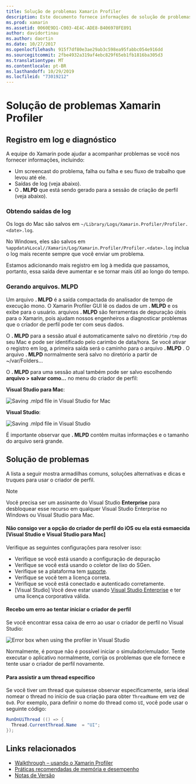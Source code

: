 ```yaml
---
title: Solução de problemas Xamarin Profiler
description: Este documento fornece informações de solução de problemas relacionadas ao Xamarin Profiler. Ele descreve problemas relacionados ao log e diagnóstico, ao IDE e a outros tópicos.
ms.prod: xamarin
ms.assetid: 0060E9D1-C003-4E4C-ADE8-B406978FE891
author: davidortinau
ms.author: daortin
ms.date: 10/27/2017
ms.openlocfilehash: 915f7df80e3ae29ab3c598ea95fabbc054e916dd
ms.sourcegitcommit: 2fbe4932a319af4ebc829f65eb1fb1816ba305d3
ms.translationtype: MT
ms.contentlocale: pt-BR
ms.lasthandoff: 10/29/2019
ms.locfileid: "73019212"
---
```

# <a name="xamarin-profiler-troubleshooting"></a>Solução de problemas Xamarin Profiler

## <a name="logging-and-diagnostics"></a>Registro em log e diagnóstico

A equipe do Xamarin pode ajudar a acompanhar problemas se você nos fornecer informações, incluindo:

- Um screencast do problema, falha ou falha e seu fluxo de trabalho que levou até ele.
- Saídas de log (veja abaixo).
- O **. MLPD** que está sendo gerado para a sessão de criação de perfil (veja abaixo).

### <a name="getting-log-outputs"></a>Obtendo saídas de log

Os logs do Mac são salvos em `~/Library/Logs/Xamarin.Profiler/Profiler.<date>.log`.

No Windows, eles são salvos em `%appdata%Local//Xamarin/Log/Xamarin.Profiler/Profiler.<date>.log` inclua o log mais recente sempre que você enviar um problema.

Estamos adicionando mais registro em log à medida que passamos, portanto, essa saída deve aumentar e se tornar mais útil ao longo do tempo.

<a name="gen_mlpd" />

### <a name="generating-mlpd-files"></a>Gerando arquivos. MLPD

Um arquivo **. MLPD** é a saída compactada do analisador de tempo de execução mono. O Xamarin Profiler GUI lê os dados de um **. MLPD** e os exibe para o usuário. arquivos **. MLPD** são ferramentas de depuração úteis para o Xamarin, pois ajudam nossos engenheiros a diagnosticar problemas que o criador de perfil pode ter com seus dados.

O **. MLPD** para a sessão atual é automaticamente salvo no diretório `/tmp` do seu Mac e pode ser identificado pelo carimbo de data/hora. Se você ativar o registro em log, a primeira saída será o caminho para o arquivo **. MLPD** . O arquivo **. MLPD** normalmente será salvo no diretório a partir de ~/var/Folders...

O **. MLPD** para uma sessão atual também pode ser salvo escolhendo **arquivo > salvar como...** no menu do criador de perfil:

**Visual Studio para Mac**:

![](troubleshooting-images/image17.png "Saving .mlpd file in Visual Studio for Mac")

**Visual Studio**:

![](troubleshooting-images/image17-vs.png "Saving .mlpd file in Visual Studio")

É importante observar que **. MLPD** contêm muitas informações e o tamanho do arquivo será grande.

## <a name="troubleshooting"></a>Solução de problemas

A lista a seguir mostra armadilhas comuns, soluções alternativas e dicas e truques para usar o criador de perfil.

> [!NOTE]
> Você precisa ser um assinante do Visual Studio **Enterprise** para desbloquear esse recurso em qualquer Visual Studio Enterprise no Windows ou Visual Studio para Mac.

#### <a name="i-cant-see-the-ios-profiler-option-or-it-is-greyed-out-visual-studio-and-visual-studio-for-mac"></a>Não consigo ver a opção do criador de perfil do iOS ou ela está esmaecida [Visual Studio e Visual Studio para Mac]

Verifique as seguintes configurações para resolver isso:

- Verifique se você está usando a configuração de depuração
- Verifique se você está usando o coletor de lixo do SGen.
- Verifique se a plataforma tem [suporte](~/tools/profiler/index.md#Profiler_Support).
- Verifique se você tem a licença correta.
- Verifique se você está conectado e autenticado corretamente.
- [Visual Studio] Você deve estar usando [Visual Studio Enterprise](https://visualstudio.microsoft.com/vs/enterprise/) e ter uma licença corporativa válida.

#### <a name="i-get-an-error-when-i-try-to-launch-the-profiler"></a>Recebo um erro ao tentar iniciar o criador de perfil

Se você encontrar essa caixa de erro ao usar o criador de perfil no Visual Studio:

![](troubleshooting-images/error.png "Error box when using the profiler in Visual Studio")

Normalmente, é porque não é possível iniciar o simulador/emulador. Tente executar o aplicativo normalmente, corrija os problemas que ele fornece e tente usar o criador de perfil novamente.

#### <a name="to-watch-a-specific-thread"></a>Para assistir a um thread específico

Se você tiver um thread que quisesse observar especificamente, seria ideal nomear o thread no início de sua criação para obter `ThreadName` em vez de `0x0`. Por exemplo, para definir o nome do thread como `UI`, você pode usar o seguinte código:

```csharp
RunOnUiThread (() => {
  Thread.CurrentThread.Name  = "UI";
});
```

## <a name="related-links"></a>Links relacionados

- [Walkthrough – usando o Xamarin Profiler](~/tools/profiler/index.md)
- [Práticas recomendadas de memória e desempenho](~/cross-platform/deploy-test/memory-perf-best-practices.md)
- [Notas de Versão](https://github.com/xamarin/release-notes-archive/blob/master/release-notes/profiler/preview/index.md)
